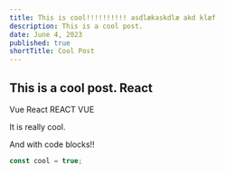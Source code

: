 ```yaml
---
title: This is cool!!!!!!!!!! asdlækaskdlæ akd klæf
description: This is a cool post.
date: June 4, 2023
published: true
shortTitle: Cool Post
---
```


## This is a cool post. React
Vue
React
REACT
VUE

It is really cool.

And with code blocks!!

```js
const cool = true;
```
